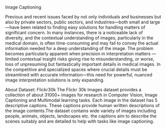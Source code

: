 Image Captioning


Previous and recent issues faced by not only individuals and businesses but also by
private sectors, public sectors,  and industries—both small and large—have been
related to finding easy solutions for handling matters of significant concern. In many
instances, there is a noticeable lack of diversity, and the contextual understanding
of images, particularly in the medical domain, is often time-consuming and may fail
to convey the actual information needed for a deep understanding of the image.
The  problem becomes particularly apparent when precision in interpretation
matters  — limited contextual insight risks giving rise to misunderstanding, or
worse,  loss of unpresuming but fantastically important details in medical images.
In the competitive and specialized spaces where crucial details must be streamlined
with accurate information—this need for powerful, nuanced image  interpretation
solutions is only expanding.

About Dataset:
Flickr30k
The Flickr 30k Images dataset provides a
collection of about 31000+ images for
research in Computer Vision, Image
Captioning and Multimodal learning tasks.
Each image in the dataset has 5
descriptive captions. These captions
provide human written descriptions of the
image contents.The dataset contains wide
variety of images including people,
animals, objects, landscapes etc. the
captions aim to
describe the scenes suitably and are
detailed to help with tasks like image
captioning.
